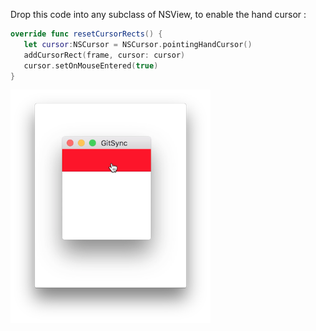 Drop this code into any subclass of NSView, to enable the hand cursor<!--more--> :  
```swift 
override func resetCursorRects() {
   let cursor:NSCursor = NSCursor.pointingHandCursor()
   addCursorRect(frame, cursor: cursor)
   cursor.setOnMouseEntered(true)
}
```
<img width="320" alt="img" src="https://raw.githubusercontent.com/stylekit/img/master/Screen Shot 2015-11-21 at 19.48.08.png">
